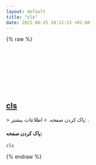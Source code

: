 ```yaml
---
layout: default
title: "cls"
date: 2021-06-25 18:12:13 +02:00
---
```

{% raw %}
<h2 id="cls">
  <a href="/fa/windows/cls.html">cls</a> <a href="#cls"><svg class="icon">
    <use href="/assets/images/unicode_sprite.svg#link" />
  </svg></a>
</h2>
> پاک کردن صفحه.
> اطلاعات بیشتر: <https://docs.microsoft.com/windows-server/administration/windows-commands/cls>.

#### پاک کردن صفحه:
```shell
cls
```
{% endraw %}